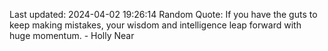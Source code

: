 Last updated: 2024-04-02 19:26:14
Random Quote: If you have the guts to keep making mistakes, your wisdom and intelligence leap forward with huge momentum. - Holly Near